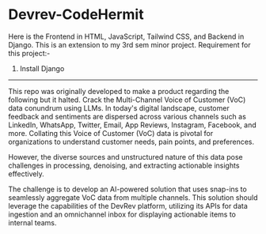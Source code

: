 # Devrev-CodeHermit
Here is the Frontend in HTML, JavaScript, Tailwind CSS, and Backend in Django. This is an extension to my 3rd sem minor project.
Requirement for this project:- 
1. Install Django

----------------------------------------------------------------------------------------------------------------------------------------------------------------------------------------
This repo was originally developed to make a product regarding the following but it halted.
Crack the Multi-Channel Voice of Customer (VoC) data conundrum using LLMs.
In today's digital landscape, customer feedback and sentiments are dispersed across various channels such as LinkedIn, WhatsApp, Twitter, Email, App Reviews, Instagram, Facebook, and more. Collating this Voice of Customer (VoC) data is pivotal for organizations to understand customer needs, pain points, and preferences.

However, the diverse sources and unstructured nature of this data pose challenges in processing, denoising, and extracting actionable insights effectively.

The challenge is to develop an AI-powered solution that uses snap-ins to seamlessly aggregate VoC data from multiple channels. This solution should leverage the capabilities of the DevRev platform, utilizing its APIs for data ingestion and an omnichannel inbox for displaying actionable items to internal teams.
